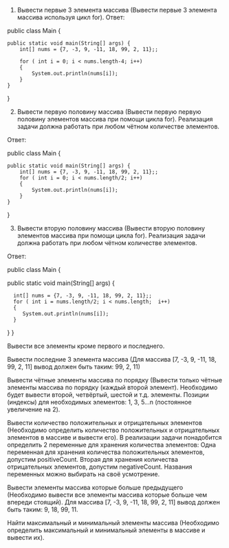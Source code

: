 1. Вывести первые 3 элемента массива (Вывести первые 3 элемента массива используя цикл for).
Ответ:

public class Main {

	public static void main(String[] args) {
		int[] nums = {7, -3, 9, -11, 18, 99, 2, 11};;

		for ( int i = 0; i < nums.length-4; i++)
		{
			System.out.println(nums[i]);
		}
	}
}

2. Вывести первую половину массива (Вывести первую первую половину элементов массива при помощи цикла for). Реализация задачи должна работать при любом чётном количестве элементов.

Ответ:

public class Main {

	public static void main(String[] args) {
		int[] nums = {7, -3, 9, -11, 18, 99, 2, 11};;
		for ( int i = 0; i < nums.length/2; i++)
		{
			System.out.println(nums[i]);
		}
	}
}

3. Вывести вторую половину массива (Вывести вторую половину элементов массива при помощи цикла for). Реализация задачи должна работать при любом чётном количестве элементов.

Ответ:

public class Main {

   public static void main(String[] args) {
   
      int[] nums = {7, -3, 9, -11, 18, 99, 2, 11};;
      for ( int i = nums.length/2; i < nums.length;  i++)
      {
         System.out.println(nums[i]);
      }
   }
}

Вывести все элементы кроме первого и последнего.

Вывести последние 3 элемента массива (Для массива [7, -3, 9, -11, 18, 99, 2, 11] вывод должен быть таким: 99, 2, 11)

Вывести чётные элементы массива по порядку (Вывести только чётные элементы массива по порядку (каждый второй элемент). Необходимо будет вывести второй, четвёртый, шестой и т.д. элементы. Позиции (индексы) для необходимых элементов: 1, 3, 5...n (постоянное увеличение на 2).

Вывести количество положительных и отрицательных элементов (Необходимо определить количество положительных и отрицательных элементов в массиве и вывести его). В реализации задачи понадобится определить 2 переменные для хранения количества элементов: Одна переменная для хранения количества положительных элементов, допустим positiveCount. Вторая для хранения количества отрицательных элементов, допустим negativeCount. Названия переменных можно выбирать на своё усмотрение.

Вывести элементы массива которые больше предыдущего (Необходимо вывести все элементы массива которые больше чем впереди стоящий). Для массива [7, -3, 9, -11, 18, 99, 2, 11] вывод должен быть таким: 9, 18, 99, 11.

Найти максимальный и минимальный элементы массива (Необходимо определить максимальный и минимальный элементы в массиве и вывести их).


